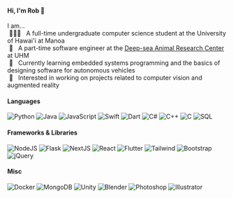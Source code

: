 #### Hi, I'm Rob 👋<br>

I am...<br>
&nbsp;👨🏻‍🎓&nbsp;&nbsp;&nbsp;A full-time undergraduate computer science student at the University of Hawai'i at Manoa<br>
&nbsp;🐙&nbsp;&nbsp;&nbsp;A part-time software engineer at the [Deep-sea Animal Research Center](https://github.com/DARC-UHM) at UHM<br>
&nbsp;🌱&nbsp;&nbsp;&nbsp;Currently learning embedded systems programming and the basics of designing software for autonomous vehicles<br>
&nbsp;👀&nbsp;&nbsp;&nbsp;Interested in working on projects related to computer vision and augmented reality<br>

#### Languages

![Python](https://img.shields.io/badge/Python-306998?&logo=python&logoColor=FFE873)
![Java](https://img.shields.io/badge/Java-ED8B00?logo=openjdk&logoColor=ffffff)
![JavaScript](https://img.shields.io/badge/JavaScript-323330?&logo=javascript&logoColor=F0DB4F)
![Swift](https://img.shields.io/badge/Swift-ff722b?logo=swift&logoColor=ffffff)
![Dart](https://img.shields.io/badge/Dart-02569B?&logo=dart&logoColor=13B9FD)
![C#](https://img.shields.io/badge/C%23-512BD4?&logo=csharp&logoColor=ffffff)
![C++](https://img.shields.io/badge/C++-0065a8?&logo=cplusplus&logoColor=ffffff)
![C](https://img.shields.io/badge/C-0065a8?&logo=c&logoColor=ffffff)
![SQL](https://img.shields.io/badge/SQL-0064a5?&logo=postgresql&logoColor=ffffff)

#### Frameworks & Libraries

![NodeJS](https://img.shields.io/badge/Node.js-3c873a?&logo=node.js&logoColor=ffffff)
![Flask](https://img.shields.io/badge/Flask-eeeeee?&logo=flask&logoColor=000000)
![NextJS](https://img.shields.io/badge/Next.js-000000?&logo=next.js&logoColor=ffffff)
![React](https://img.shields.io/badge/React-20232a?logo=react&logoColor=61dafb)
![Flutter](https://img.shields.io/badge/Flutter-02569B?logo=flutter&logoColor=13B9FD)
![Tailwind](https://img.shields.io/badge/Tailwind-161d2d?logo=tailwindcss&logoColor=16becb)
![Bootstrap](https://img.shields.io/badge/Bootstrap-8713fa?logo=bootstrap&logoColor=ffffff)
![jQuery](https://img.shields.io/badge/jQuery-333333?logo=jquery&logoColor=7ACEF4)

#### Misc

![Docker](https://img.shields.io/badge/Docker-1D63ED?logo=docker&logoColor=ffffff)
![MongoDB](https://img.shields.io/badge/MongoDB-001E2B?logo=mongodb&logoColor=00ED64)
![Unity](https://img.shields.io/badge/Unity-000000?logo=unity&logoColor=ffffff)
![Blender](https://img.shields.io/badge/Blender-236192?logo=blender&logoColor=EA7600)
![Photoshop](https://img.shields.io/badge/Photoshop-18152E?logo=adobe-photoshop&logoColor=40D0FB)
![Illustrator](https://img.shields.io/badge/Illustrator-300001?logo=adobe-illustrator&logoColor=f59526)

<!--
<br>
[![Rob's GitHub stats-Dark](https://github-readme-stats.vercel.app/api?username=robertgodfrey&count_private=true&show_icons=true&theme=gotham#gh-dark-mode-only)](https://github-readme-stats.vercel.app/api?username=robertgodfrey&count_private=true&show_icons=true&theme=gotham#gh-dark-mode-only)
[![Rob's GitHub stats-Light](https://github-readme-stats.vercel.app/api?username=robertgodfrey&count_private=true&show_icons=true&theme=vue#gh-light-mode-only)](https://github-readme-stats.vercel.app/api?username=robertgodfrey&count_private=true&show_icons=true&theme=vue#gh-light-mode-only)
--> 
